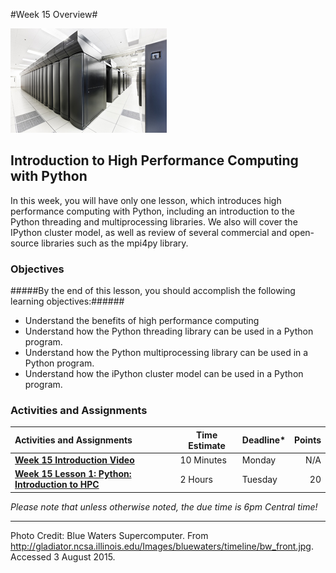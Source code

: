 #Week 15 Overview#

![Blue Waters Supercomputer](images/bluewatersimage.jpg)
## Introduction to High Performance Computing with Python ##

In this week, you will have only one lesson, which introduces high
performance computing with Python, including an introduction to the
Python threading and multiprocessing libraries. We also will cover the
IPython cluster model, as well as  review of several commercial and
open-source libraries such as the mpi4py library.

### Objectives ###

#####By the end of this lesson, you should accomplish the following learning objectives:######

- Understand the benefits of high performance computing
- Understand how the Python threading library can be used in a Python program.
- Understand how the Python multiprocessing library can be used in a Python program.
- Understand how the iPython cluster model can be used in a Python program.

### Activities and Assignments ###

|Activities and Assignments | Time Estimate | Deadline* | Points|
|:------| -----|-------|----------:|
|**[Week 15 Introduction Video][w15v]**|10 Minutes| Monday | N/A |
|**[Week 15 Lesson 1: Python: Introduction to HPC](lesson1.md)**| 2 Hours |Tuesday| 20|

*Please note that unless otherwise noted, the due time is 6pm Central time!*

----------
[w15v]: https://mediaspace.illinois.edu/media/

Photo Credit: Blue Waters Supercomputer. From http://gladiator.ncsa.illinois.edu/Images/bluewaters/timeline/bw_front.jpg. Accessed 3 August 2015.
